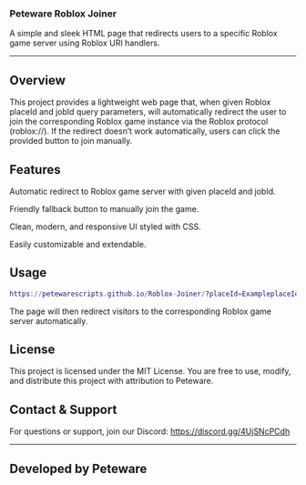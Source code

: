 ### Peteware Roblox Joiner

A simple and sleek HTML page that redirects users to a specific Roblox game server using Roblox URI handlers.

---

## Overview

This project provides a lightweight web page that, when given Roblox placeId and jobId query parameters, will automatically redirect the user to join the corresponding Roblox game instance via the Roblox protocol (roblox://). If the redirect doesn’t work automatically, users can click the provided button to join manually.

## Features

Automatic redirect to Roblox game server with given placeId and jobId.

Friendly fallback button to manually join the game.

Clean, modern, and responsive UI styled with CSS.

Easily customizable and extendable.


## Usage

```lua
https://petewarescripts.github.io/Roblox-Joiner/?placeId=ExampleplaceId&jobId=ExamplejobId
```

The page will then redirect visitors to the corresponding Roblox game server automatically.

## License

This project is licensed under the MIT License.
You are free to use, modify, and distribute this project with attribution to Peteware.

## Contact & Support

For questions or support, join our Discord:
https://discord.gg/4UjSNcPCdh

---

## Developed by Peteware
